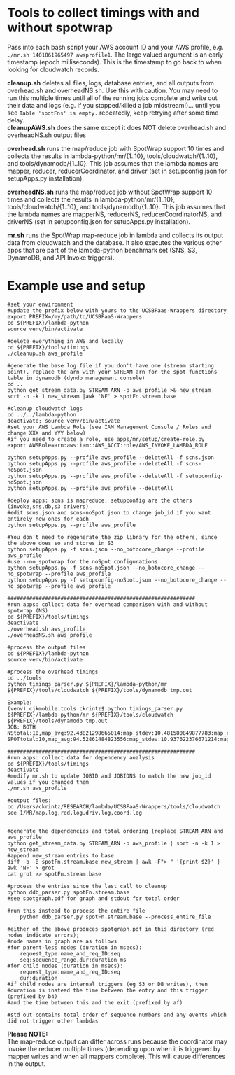 # Tools to collect timings with and without spotwrap

Pass into each bash script your AWS account ID and your AWS profile, e.g. ```./mr.sh 1401861965497 awsprofile1```. The large valued argument is an early timestamp (epoch milliseconds). This is the timestamp to go back to when looking for cloudwatch records.

**cleanup.sh** deletes all files, logs, database entries, and all outputs from overhead.sh and overheadNS.sh.  Use this with caution.  You may need to run this multiple times until all of the running jobs complete and write out their data and logs (e.g. if you stopped/killed a job midstream!)... until you see ```Table 'spotFns' is empty.``` repeatedly, keep retrying after some time delay.   
**cleanupAWS.sh** does the same except it does NOT delete overhead.sh and overheadNS.sh output files

**overhead.sh** runs the map/reduce job with SpotWrap support 10 times and collects the results in lambda-python/mr/{1..10}, tools/cloudwatch/{1..10}, and tools/dynamodb/{1..10}.  This job assumes that the lambda names are mapper, reducer, reducerCoordinator, and driver (set in setupconfig.json for setupApps.py installation).

**overheadNS.sh** runs the map/reduce job without SpotWrap support 10 times and collects the results in lambda-python/mr/{1..10}, tools/cloudwatch/{1..10}, and tools/dynamodb/{1..10}.  This job assumes that the lambda names are mapperNS, reducerNS, reducerCoordinatorNS, and driverNS (set in setupconfig.json for setupApps.py installation).

**mr.sh** runs the SpotWrap map-reduce job in lambda and collects its output data from cloudwatch and the database. It also executes the various other apps that are part of the lambda-python benchmark set (SNS, S3, DynamoDB, and API Invoke triggers).


# Example use and setup
```
#set your environment
#update the prefix below with yours to the UCSBFaas-Wrappers directory
export PREFIX=/my/path/to/UCSBFaaS-Wrappers
cd ${PREFIX}/lambda-python
source venv/bin/activate

#delete everything in AWS and locally
cd ${PREFIX}/tools/timings
./cleanup.sh aws_profile

#generate the base log file if you don't have one (stream starting point), replace the arn with your STREAM arn for the spot functions table in dynamodb (dyndb management console)
cd .. 
python get_stream_data.py STREAM_ARN -p aws_profile >& new_stream
sort -n -k 1 new_stream |awk 'NF' > spotFn.stream.base

#cleanup cloudwatch logs
cd ../../lambda-python
deactivate; source venv/bin/activate
#set your AWS Lambda Role (see IAM Management Console / Roles and change XXX and YYY below)
#if you need to create a role, use apps/mr/setup/create-role.py
export AWSRole=arn:aws:iam::AWS_ACCT:role/AWS_INVOKE_LAMBDA_ROLE 

python setupApps.py --profile aws_profile --deleteAll -f scns.json
python setupApps.py --profile aws_profile --deleteAll -f scns-noSpot.json
python setupApps.py --profile aws_profile --deleteAll -f setupconfig-noSpot.json
python setupApps.py --profile aws_profile --deleteAll 

#deploy apps: scns is mapreduce, setupconfig are the others (invoke,sns,db,s3 drivers)
#edit scns.json and scns-noSpot.json to change job_id if you want entirely new ones for each
python setupApps.py --profile aws_profile 

#You don't need to regenerate the zip library for the others, since the above does so and stores in S3 
python setupApps.py -f scns.json --no_botocore_change --profile aws_profile
#use --no_spotwrap for the noSpot configurations
python setupApps.py -f scns-noSpot.json --no_botocore_change --no_spotwrap --profile aws_profile
python setupApps.py -f setupconfig-noSpot.json --no_botocore_change --no_spotwrap --profile aws_profile

############################################################
#run apps: collect data for overhead comparison with and without spotwrap (NS)
cd ${PREFIX}/tools/timings
deactivate
./overhead.sh aws_profile
./overheadNS.sh aws_profile

#process the output files 
cd ${PREFIX}/lambda-python
source venv/bin/activate

#process the overhead timings
cd ../tools
python timings_parser.py ${PREFIX}/lambda-python/mr ${PREFIX}/tools/cloudwatch ${PREFIX}/tools/dynamodb tmp.out

Example:
(venv) cjkmobile:tools ckrintz$ python timings_parser.py ${PREFIX}/lambda-python/mr ${PREFIX}/tools/cloudwatch ${PREFIX}/tools/dynamodb tmp.out
JOB: BOTH
NStotal:10,map_avg:92.43821298665014:map_stdev:10.481580849877783:map_count:29:dsize:26186978239.0:keys:202
SPOTtotal:10,map_avg:94.52861484823556:map_stdev:10.937622376671214:map_count:29:dsize:26186978239.0:keys:202

############################################################
#run apps: collect data for dependency analysis
cd ${PREFIX}/tools/timings
deactivate
#modify mr.sh to update JOBID and JOBIDNS to match the new job_id values if you changed them
./mr.sh aws_profile

#output files:
cd /Users/ckrintz/RESEARCH/lambda/UCSBFaaS-Wrappers/tools/cloudwatch
see 1/MR/map.log,red.log,driv.log,coord.log


#generate the dependencies and total ordering (replace STREAM_ARN and aws_profile
python get_stream_data.py STREAM_ARN -p aws_profile | sort -n -k 1 >  new_stream
#append new_stream entries to base
diff -b -B spotFn.stream.base new_stream | awk -F"> " '{print $2}' | awk 'NF' > grot
cat grot >> spotFn.stream.base

#process the entries since the last call to cleanup
python ddb_parser.py spotFn.stream.base
#see spotgraph.pdf for graph and stdout for total order

#run this instead to process the entire file
	python ddb_parser.py spotFn.stream.base --process_entire_file

#either of the above produces spotgraph.pdf in this directory (red nodes indicate errors); 
#node names in graph are as follows
#for parent-less nodes (duration in msecs):  
	request_type:name_and_req_ID:seq  
	seq:sequence_range,dur:duration ms
#for child nodes (duration in msecs):
	request_type:name_and_req_ID:seq
	dur:duration
#if child nodes are internal triggers (eg S3 or DB writes), then 
#duration is instead the time between the entry and this trigger (prefixed by b4)
#and the time between this and the exit (prefixed by af)

#std out contains total order of sequence numbers and any events which did not trigger other lambdas
```

**Please NOTE:**   
The map-reduce output can differ across runs because the coordinator may invoke
the reducer multiple times (depending upon when it is triggered by mapper writes and when
all mappers complete).  This will cause differences in the output.

